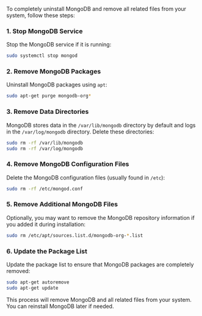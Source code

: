 To completely uninstall MongoDB and remove all related files from your system, follow these steps:

### 1. **Stop MongoDB Service**
   Stop the MongoDB service if it is running:
   ```bash
   sudo systemctl stop mongod
   ```

### 2. **Remove MongoDB Packages**
   Uninstall MongoDB packages using `apt`:
   ```bash
   sudo apt-get purge mongodb-org*
   ```

### 3. **Remove Data Directories**
   MongoDB stores data in the `/var/lib/mongodb` directory by default and logs in the `/var/log/mongodb` directory. Delete these directories:
   ```bash
   sudo rm -rf /var/lib/mongodb
   sudo rm -rf /var/log/mongodb
   ```

### 4. **Remove MongoDB Configuration Files**
   Delete the MongoDB configuration files (usually found in `/etc`):
   ```bash
   sudo rm -rf /etc/mongod.conf
   ```

### 5. **Remove Additional MongoDB Files**
   Optionally, you may want to remove the MongoDB repository information if you added it during installation:
   ```bash
   sudo rm /etc/apt/sources.list.d/mongodb-org-*.list
   ```

### 6. **Update the Package List**
   Update the package list to ensure that MongoDB packages are completely removed:
   ```bash
   sudo apt-get autoremove
   sudo apt-get update
   ```

This process will remove MongoDB and all related files from your system. You can reinstall MongoDB later if needed.